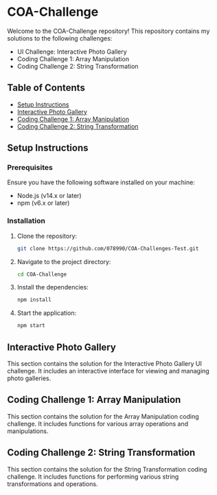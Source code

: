 # COA-Challenge

Welcome to the COA-Challenge repository! This repository contains my solutions to the following challenges:

- UI Challenge: Interactive Photo Gallery
- Coding Challenge 1: Array Manipulation
- Coding Challenge 2: String Transformation

## Table of Contents

- [Setup Instructions](#setup-instructions)
- [Interactive Photo Gallery](#interactive-photo-gallery)
- [Coding Challenge 1: Array Manipulation](#coding-challenge-1-array-manipulation)
- [Coding Challenge 2: String Transformation](#coding-challenge-2-string-transformation)

## Setup Instructions

### Prerequisites

Ensure you have the following software installed on your machine:

- Node.js (v14.x or later)
- npm (v6.x or later)

### Installation

1. Clone the repository:

   ```bash
   git clone https://github.com/078990/COA-Challenges-Test.git
   ```

2. Navigate to the project directory:

   ```bash
   cd COA-Challenge
   ```

3. Install the dependencies:

   ```bash
   npm install
   ```

4. Start the application:
   ```bash
   npm start
   ```

## Interactive Photo Gallery

This section contains the solution for the Interactive Photo Gallery UI challenge. It includes an interactive interface for viewing and managing photo galleries.

## Coding Challenge 1: Array Manipulation

This section contains the solution for the Array Manipulation coding challenge. It includes functions for various array operations and manipulations.

## Coding Challenge 2: String Transformation

This section contains the solution for the String Transformation coding challenge. It includes functions for performing various string transformations and operations.
